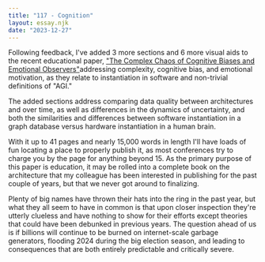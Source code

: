 ```yaml
---
title: "117 - Cognition"
layout: essay.njk
date: "2023-12-27"
---
```


Following feedback, I've added 3 more sections and 6 more visual aids to the recent educational paper, ["The Complex Chaos of Cognitive Biases and Emotional Observers"](http://dx.doi.org/10.13140/RG.2.2.11390.56641)addressing complexity, cognitive bias, and emotional motivation, as they relate to instantiation in software and non-trivial definitions of "AGI."

The added sections address comparing data quality between architectures and over time, as well as differences in the dynamics of uncertainty, and both the similarities and differences between software instantiation in a graph database versus hardware instantiation in a human brain.

With it up to 41 pages and nearly 15,000 words in length I'll have loads of fun locating a place to properly publish it, as most conferences try to charge you by the page for anything beyond 15. As the primary purpose of this paper is education, it may be rolled into a complete book on the architecture that my colleague has been interested in publishing for the past couple of years, but that we never got around to finalizing.

Plenty of big names have thrown their hats into the ring in the past year, but what they all seem to have in common is that upon closer inspection they're utterly clueless and have nothing to show for their efforts except theories that could have been debunked in previous years. The question ahead of us is if billions will continue to be burned on internet-scale garbage generators, flooding 2024 during the big election season, and leading to consequences that are both entirely predictable and critically severe.
